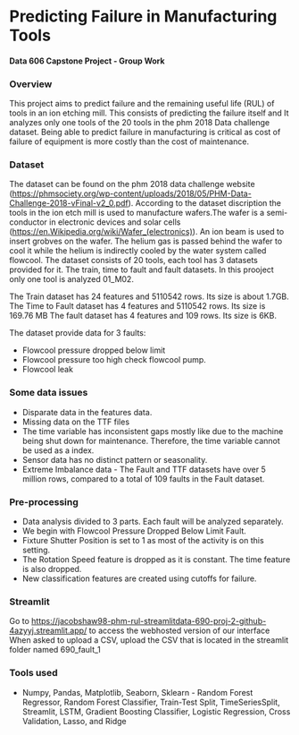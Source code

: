 # Predicting Failure in Manufacturing Tools
#### Data 606 Capstone Project - Group Work

### Overview 
This project aims to predict failure and the remaining useful life (RUL) of tools in an ion etching mill. This consists of predicting the failure itself and  It analyzes only one tools of the 20 tools in the phm 2018 Data challenge dataset. Being able to predict failure in manufacturing is critical as cost of failure of equipment is more costly than the cost of maintenance. 

### Dataset
The dataset can be found on the phm 2018 data challenge website (https://phmsociety.org/wp-content/uploads/2018/05/PHM-Data-Challenge-2018-vFinal-v2_0.pdf). According to the dataset discription the tools in the ion etch mill is used to manufacture wafers.The wafer is a semi-conductor in electronic devices and solar cells (https://en.Wikipedia.org/wiki/Wafer_(electronics)). An ion beam is used to insert grobves on the wafer. The helium gas is passed behind the wafer to cool it while the helium is indirectly cooled by the water system called flowcool. The dataset consists of 20 tools, each tool has 3 datasets provided for it. The train, time to fault and fault datasets. In this prooject only one tool is analyzed 01_M02. 

The Train dataset has 24 features and 5110542 rows. Its size is about 1.7GB.
The Time to Fault dataset has 4 features and 5110542 rows. Its size is 169.76 MB
The fault dataset has 4 features and 109 rows. Its size is 6KB.

The dataset provide data for 3 faults:
- Flowcool pressure dropped below limit
- Flowcool pressure too high check flowcool pump.
- Flowcool leak

### Some data issues
- Disparate data in the features data.
- Missing data on the TTF files
- The time variable has inconsistent gaps mostly like due to the machine being shut down for maintenance. Therefore, the time variable cannot be used as a index.
- Sensor data has no distinct pattern or seasonality.
- Extreme Imbalance data - The Fault and TTF datasets have over 5 million rows, compared to a total of 109 faults in the Fault dataset. 

### Pre-processing
- Data analysis divided to 3 parts. Each fault will be analyzed separately. 
- We begin with Flowcool Pressure Dropped Below Limit Fault.
- Fixture Shutter Position is set to 1 as most of the activity is on this setting.
- The Rotation Speed feature is dropped as it is constant. The time feature is also dropped.
- New classification features are created using cutoffs for failure.

### Streamlit
Go to https://jacobshaw98-phm-rul-streamlitdata-690-proj-2-github-4azyyj.streamlit.app/ to access the webhosted version of our interface
When asked to upload a CSV, upload the CSV that is located in the streamlit folder named 690_fault_1

### Tools used
- Numpy, Pandas, Matplotlib, Seaborn, Sklearn - Random Forest Regressor, Random Forest Classifier, Train-Test Split, TimeSeriesSplit, Streamlit, LSTM, Gradient Boosting Classifier, Logistic Regression, Cross Validation, Lasso, and Ridge
